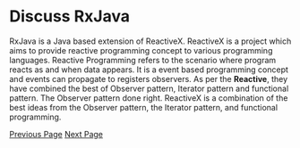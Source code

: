 # Discuss RxJava
RxJava is a Java based extension of ReactiveX. ReactiveX is a project which aims to provide reactive programming concept to various programming languages. Reactive Programming refers to the scenario where program reacts as and when data appears. It is a event based programming concept and events can propagate to registers observers. As per the **Reactive**, they have combined the best of Observer pattern, Iterator pattern and functional pattern. The Observer pattern done right. ReactiveX is a combination of the best ideas from the Observer pattern, the Iterator pattern, and functional programming.


[Previous Page](../rxjava/rxjava_useful_resources.md) [Next Page](../rxjava/index.md) 
